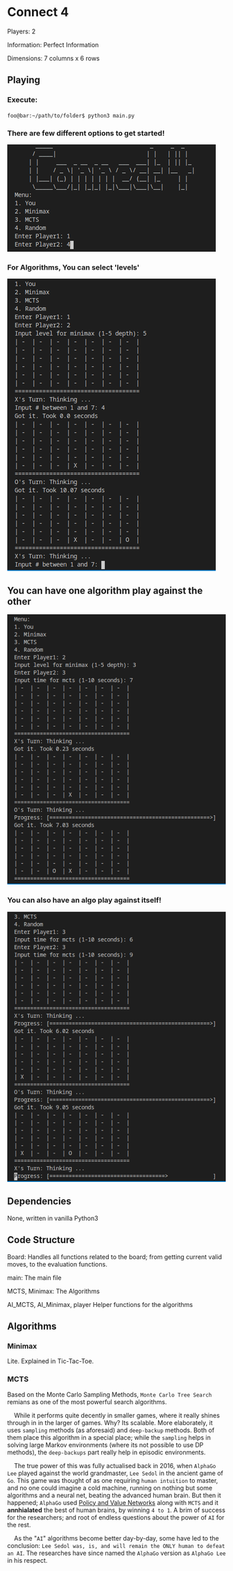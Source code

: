 # Connect 4
Players: 2

Information: Perfect Information

Dimensions: 7 columns x 6 rows

## Playing
### Execute:
`foo@bar:~/path/to/folder$ python3 main.py`

### There are few different options to get started!
![Main Menu](./Images/Menu.png)

### For Algorithms, You can select 'levels'
![Minimax Levels](./Images/MinimaxLevels.png)

## You can have one algorithm play against the other
![Minimax vs MCTS](./Images/MinimaxVMCTS.png)

### You can also have an algo play against itself!
![MCTS vs MCTS](./Images/MCTSvMCTS.png)

## Dependencies
None, written in vanilla Python3

## Code Structure
Board:
    Handles all functions related to the board; from getting current valid moves, to the evaluation functions.

main:
    The main file

MCTS, Minimax:
    The Algorithms

AI_MCTS, AI_Minimax, player
    Helper functions for the algorithms

## Algorithms
### Minimax
Lite. Explained in Tic-Tac-Toe.

### MCTS
Based on the Monte Carlo Sampling Methods, `Monte Carlo Tree Search` remians as one of the most powerful search algorithms. 

&nbsp;&nbsp;&nbsp; While it performs quite decently in smaller games, where it really shines through in in the larger of games. Why? Its scalable. More elaborately, it uses `sampling` methods (as aforesaid) and `deep-backup` methods. Both of them place this algorithm in a special place; while the `sampling` helps in solving large Markov environments (where its not possible to use DP methods), the `deep-backups` part really help in episodic environments. 

&nbsp;&nbsp;&nbsp; The true power of this was fully actualised back in 2016, when `AlphaGo Lee` played against the world grandmaster, `Lee Sedol` in the ancient game of `Go`. This game was thought of as one requiring `human intuition` to master, and no one could imagine a cold machine, running on nothing but some algorithms and a neural net, beating the advanced human brain. But then it happened;  `AlphaGo` used [Policy and Value Networks](./NOTE.md) along with `MCTS` and it **annhialated** the best of human brains, by winning `4 to 1`. A brim of success for the researchers; and root of endless questions about the power of `AI` for the rest.

&nbsp;&nbsp;&nbsp; As the "`AI`" algorithms become better day-by-day, some have led to the conclusion: `Lee Sedol was, is, and will remain the ONLY human to defeat an AI`. The researches have since named the `AlphaGo` version as `AlphaGo Lee` in his respect.
